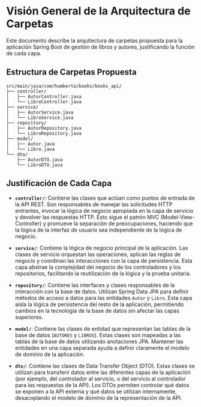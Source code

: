 # Visión General de la Arquitectura de Carpetas

Este documento describe la arquitectura de carpetas propuesta para la aplicación Spring Boot de gestión de libros y autores, justificando la función de cada capa.

## Estructura de Carpetas Propuesta

```
src/main/java/com/humberto/books/books_api/
├── controller/
│   ├── AutorController.java
│   └── LibroController.java
├── service/
│   ├── AutorService.java
│   └── LibroService.java
├── repository/
│   ├── AutorRepository.java
│   └── LibroRepository.java
├── model/
│   ├── Autor.java
│   └── Libro.java
└── dto/
    ├── AutorDTO.java
    └── LibroDTO.java
```

## Justificación de Cada Capa

*   **`controller/`**: Contiene las clases que actúan como puntos de entrada de la API REST. Son responsables de manejar las solicitudes HTTP entrantes, invocar la lógica de negocio apropiada en la capa de servicio y devolver las respuestas HTTP. Esto sigue el patrón MVC (Model-View-Controller) y promueve la separación de preocupaciones, haciendo que la lógica de la interfaz de usuario sea independiente de la lógica de negocio.

*   **`service/`**: Contiene la lógica de negocio principal de la aplicación. Las clases de servicio orquestan las operaciones, aplican las reglas de negocio y coordinan las interacciones con la capa de persistencia. Esta capa abstrae la complejidad del negocio de los controladores y los repositorios, facilitando la reutilización de la lógica y la prueba unitaria.

*   **`repository/`**: Contiene las interfaces y clases responsables de la interacción con la base de datos. Utilizan Spring Data JPA para definir métodos de acceso a datos para las entidades `Autor` y `Libro`. Esta capa aísla la lógica de persistencia del resto de la aplicación, permitiendo cambios en la tecnología de la base de datos sin afectar las capas superiores.

*   **`model/`**: Contiene las clases de entidad que representan las tablas de la base de datos (`AUTORES` y `LIBROS`). Estas clases son mapeadas a las tablas de la base de datos utilizando anotaciones JPA. Mantener las entidades en una capa separada ayuda a definir claramente el modelo de dominio de la aplicación.

*   **`dto/`**: Contiene las clases de Data Transfer Object (DTO). Estas clases se utilizan para transferir datos entre las diferentes capas de la aplicación (por ejemplo, del controlador al servicio, o del servicio al controlador para las respuestas de la API). Los DTOs permiten controlar qué datos se exponen a la API externa y qué datos se utilizan internamente, desacoplando el modelo de dominio de la representación de la API.